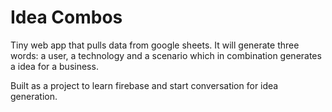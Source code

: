 # Idea Combos
Tiny web app that pulls data from google sheets. It will generate three words: a user, a technology and a scenario which in combination generates a idea for a business.

Built as a project to learn firebase and start conversation for idea generation.
